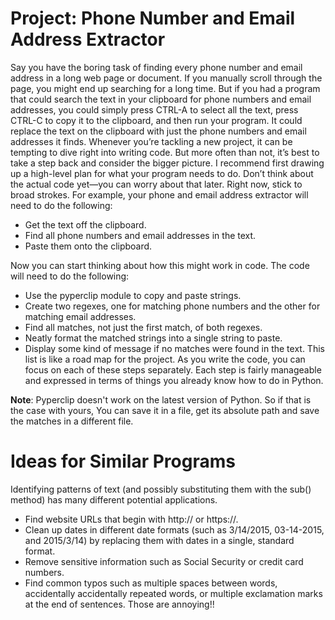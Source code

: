 # Project: Phone Number and Email Address Extractor

Say you have the boring task of finding every phone number and email address
in a long web page or document. If you manually scroll through the page, you
might end up searching for a long time. But if you had a program that could
search the text in your clipboard for phone numbers and email addresses, you
could simply press CTRL-A to select all the text, press CTRL-C to copy it to the
clipboard, and then run your program. It could replace the text on the clipboard
with just the phone numbers and email addresses it finds.
Whenever you’re tackling a new project, it can be tempting to dive right into
writing code. But more often than not, it’s best to take a step back and consider
the bigger picture. I recommend first drawing up a high-level plan for what your
program needs to do. Don’t think about the actual code yet—you can worry
about that later. Right now, stick to broad strokes.
For example, your phone and email address extractor will need to do the
following:
- Get the text off the clipboard.
- Find all phone numbers and email addresses in the text.
- Paste them onto the clipboard.
  
Now you can start thinking about how this might work in code. The code will
need to do the following:
- Use the pyperclip module to copy and paste strings.
- Create two regexes, one for matching phone numbers and the other for
matching email addresses.
- Find all matches, not just the first match, of both regexes.
- Neatly format the matched strings into a single string to paste.
- Display some kind of message if no matches were found in the text.
This list is like a road map for the project. As you write the code, you can focus
on each of these steps separately. Each step is fairly manageable and expressed
in terms of things you already know how to do in Python.

**Note**:
Pyperclip doesn't work on the latest version of Python. So if that is the case with yours,
You can save it in a file, get its absolute path and save the matches in a different file.

# Ideas for Similar Programs
Identifying patterns of text (and possibly substituting them with the sub()
method) has many different potential applications.
- Find website URLs that begin with http:// or https://.
- Clean up dates in different date formats (such as 3/14/2015, 03-14-2015, and
2015/3/14) by replacing them with dates in a single, standard format.
- Remove sensitive information such as Social Security or credit card numbers.
- Find common typos such as multiple spaces between words, accidentally
accidentally repeated words, or multiple exclamation marks at the end of
sentences. Those are annoying!!
